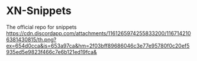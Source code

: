 # XN-Snippets
The official repo for snippets
https://cdn.discordapp.com/attachments/1161265974255833200/1167142106381430815/th.png?ex=654d0cca&is=653a97ca&hm=2f03bff89686046c3e77e95780f0c20ef5935ed5e9823f466c7e6b121ed19fca&
